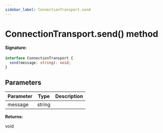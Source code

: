 ```yaml
---
sidebar_label: ConnectionTransport.send
---
```


# ConnectionTransport.send() method

#### Signature:

```typescript
interface ConnectionTransport {
  send(message: string): void;
}
```

## Parameters

| Parameter | Type   | Description |
| --------- | ------ | ----------- |
| message   | string |             |

**Returns:**

void
